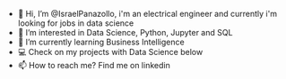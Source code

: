 - 👋 Hi, I’m @IsraelPanazollo, i'm an electrical engineer and currently i'm looking for jobs in data science
- 👀 I’m interested in Data Science, Python, Jupyter and SQL 
- 🌱 I’m currently learning Business Intelligence
- :computer: Check on my projects with Data Science below
- 📫 How to reach me? Find me on linkedin 

<!---
IsraelPanazollo/IsraelPanazollo is a ✨ special ✨ repository because its `README.md` (this file) appears on your GitHub profile.
You can click the Preview link to take a look at your changes.
--->

